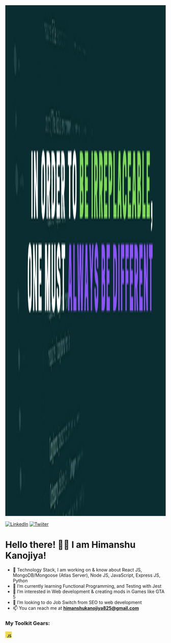 <img src="https://raw.githubusercontent.com/HimanshuKanojiya/HimanshuKanojiya/main/images/readmePoster.png" style="width:100%; height:40vh;"/>


[![LinkedIn](https://img.shields.io/badge/LinkedIn-Himanshu%20Kanojiya-%238c52ff?style=for-the-badge&logo=linkedin)](https://www.linkedin.com/in/himanshukanojiya98/) 
[![Twiiter](https://img.shields.io/badge/Twitter-Himanshu%20Kanojiya-%238c52ff?style=for-the-badge&logo=twitter)](https://twitter.com/himanshuanon) 


# Hello there! 👋🏻 I am Himanshu Kanojiya!

- 🌱 Technology Stack, I am working on & know about React JS, MongoDB/Mongoose (Atlas Server), Node JS, JavaScript, Express JS, Python
- 🌱 I’m currently learning Functional Programming, and Testing with Jest
- 👀 I’m interested in Web development & creating mods in Games like GTA 5
- 💞️ I’m looking to do Job Switch from SEO to web development
- 📫 You can reach me at **himanshukanojiya825@gmail.com**


### My Toolkit Gears:
<code><img height="20" src="https://raw.githubusercontent.com/github/explore/80688e429a7d4ef2fca1e82350fe8e3517d3494d/topics/javascript/javascript.png"></code>



<!---
HimanshuKanojiya/HimanshuKanojiya is a ✨ special ✨ repository because its `README.md` (this file) appears on your GitHub profile.
You can click the Preview link to take a look at your changes.
--->
